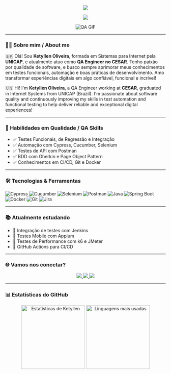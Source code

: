 <!-- Banner Colorido -->
<p align="center">
  <img src="https://capsule-render.vercel.app/api?type=waving&color=0:ff69b4,100:8a2be2&height=180&section=header&text=Ketyllen%20Oliveira%20💻%20QA%20Engineer&fontSize=30&fontColor=ffffff&animation=fadeIn" />
</p>

<!-- Typing Effect -->
<p align="center">
  <img src="https://readme-typing-svg.herokuapp.com?font=Fira+Code&pause=1000&color=F78DA7&center=true&vCenter=true&width=500&lines=Olá%2C+eu+sou+a+Ketyllen!;QA+Engineer+no+CESAR.;Testes+automatizados+e+funcionais.;Garantindo+qualidade+em+produtos+digitais+🚀" />
</p>

<!-- GIF de QA -->
<p align="center">
  <img src="https://raw.githubusercontent.com/MicaelliMedeiros/micaellimedeiros/master/image/computer-illustration.png" alt="QA GIF" />
</p>

---

### 👩‍💻 Sobre mim / About me

🇧🇷 Olá! Sou **Ketyllen Oliveira**, formada em Sistemas para Internet pela **UNICAP**, e atualmente atuo como **QA Engineer no CESAR**. Tenho paixão por qualidade de software, e busco sempre aprimorar meus conhecimentos em testes funcionais, automação e boas práticas de desenvolvimento. Amo transformar experiências digitais em algo confiável, funcional e incrível!

🇺🇸 Hi! I'm **Ketyllen Oliveira**, a QA Engineer working at **CESAR**, graduated in Internet Systems from UNICAP (Brazil). I'm passionate about software quality and continuously improving my skills in test automation and functional testing to help deliver reliable and exceptional digital experiences!

---

### 🧪 Habilidades em Qualidade / QA Skills

- ✅ Testes Funcionais, de Regressão e Integração  
- ✅ Automação com Cypress, Cucumber, Selenium  
- ✅ Testes de API com Postman  
- ✅ BDD com Gherkin e Page Object Pattern  
- ✅ Conhecimentos em CI/CD, Git e Docker  

---

### 🛠️ Tecnologias & Ferramentas

![Cypress](https://img.shields.io/badge/-Cypress-0D1117?style=flat&logo=cypress&logoColor=white)
![Cucumber](https://img.shields.io/badge/-Cucumber-23D96C?style=flat&logo=cucumber&logoColor=white)
![Selenium](https://img.shields.io/badge/-Selenium-43B02A?style=flat&logo=selenium&logoColor=white)
![Postman](https://img.shields.io/badge/-Postman-FF6C37?style=flat&logo=postman&logoColor=white)
![Java](https://img.shields.io/badge/-Java-ED8B00?style=flat&logo=openjdk&logoColor=white)
![Spring Boot](https://img.shields.io/badge/-SpringBoot-6DB33F?style=flat&logo=springboot&logoColor=white)
![Docker](https://img.shields.io/badge/-Docker-2496ED?style=flat&logo=docker&logoColor=white)
![Git](https://img.shields.io/badge/-Git-E44C30?style=flat&logo=git&logoColor=white)
![Jira](https://img.shields.io/badge/-Jira-0052CC?style=flat&logo=jira&logoColor=white)

---

### 📚 Atualmente estudando

- 📌 Integração de testes com Jenkins  
- 📌 Testes Mobile com Appium  
- 📌 Testes de Performance com k6 e JMeter  
- 📌 GitHub Actions para CI/CD  

---

### 🌐 Vamos nos conectar?

<p align="center">
  <a href="https://www.linkedin.com/in/ketyllenoliveira/" target="_blank">
    <img src="https://img.shields.io/badge/-LinkedIn-%230077B5?style=for-the-badge&logo=linkedin&logoColor=white" />
  </a>
  <a href="mailto:ketyllen.pessoalo@gmail.com">
    <img src="https://img.shields.io/badge/-Gmail-%23333?style=for-the-badge&logo=gmail&logoColor=white" />
  </a>
  <a href="https://www.instagram.com/ketyllen.dev/" target="_blank">
    <img src="https://img.shields.io/badge/-Instagram-%23E4405F?style=for-the-badge&logo=instagram&logoColor=white" />
  </a>
</p>

---
### 📊 Estatísticas do GitHub

<div align="center">
  <img src="https://github-readme-stats.vercel.app/api?username=ketyllen&show_icons=true&theme=radical" height="200" alt="Estatísticas de Ketyllen" />
  <img src="https://github-readme-stats.vercel.app/api/top-langs?username=ketyllen&locale=pt-br&hide_title=false&layout=compact&card_width=320&langs_count=10&theme=codeSTACKr&hide_border=false&order=2" height="200" alt="Linguagens mais usadas" />
</div>
